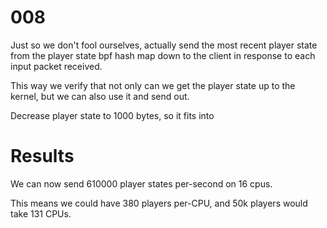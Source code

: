 # 008

Just so we don't fool ourselves, actually send the most recent player state from the player state bpf hash map down to the client in response to each input packet received.

This way we verify that not only can we get the player state up to the kernel, but we can also use it and send out.

Decrease player state to 1000 bytes, so it fits into 

# Results

We can now send 610000 player states per-second on 16 cpus.

This means we could have 380 players per-CPU, and 50k players would take 131 CPUs.

